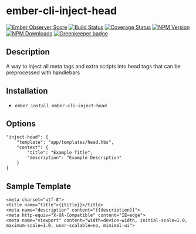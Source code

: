 # ember-cli-inject-head

[![Ember Observer Score](http://emberobserver.com/badges/ember-cli-inject-head.svg)](http://emberobserver.com/addons/ember-cli-inject-head)
[![Build Status](https://travis-ci.org/devotox/ember-cli-inject-head.svg)](http://travis-ci.org/devotox/ember-cli-inject-head)
[![Coverage Status](https://coveralls.io/repos/github/devotox/mber-cli-inject-head/badge.svg)](https://coveralls.io/github/devotox/mber-cli-inject-head)
[![NPM Version](https://badge.fury.io/js/ember-cli-inject-head.svg)](http://badge.fury.io/js/ember-cli-inject-head)
[![NPM Downloads](https://img.shields.io/npm/dm/ember-cli-inject-head.svg)](https://www.npmjs.org/package/ember-cli-inject-head)
[![Greenkeeper badge](https://badges.greenkeeper.io/devotox/ember-cli-inject-head.svg)](https://greenkeeper.io/)

## Description

A way to inject all meta tags and extra scripts into head tags that can be preprocessed with handlebars

## Installation
* `ember install ember-cli-inject-head`

## Options
	"inject-head": {
		"template": "app/templates/head.hbs",
		"context": {
			"title": "Example Title",
			"description": "Example Description"
		}
	}

## Sample Template
    <meta charset="utf-8">
    <title name="title">{{title}}</title>
    <meta name="description" content="{{description}}">
    <meta http-equiv="X-UA-Compatible" content="IE=edge">
    <meta name="viewport" content="width=device-width, initial-scale=1.0, maximum-scale=1.0, user-scalable=no, minimal-ui">